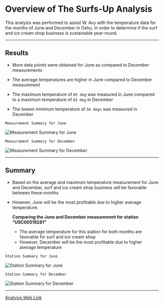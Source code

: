 # Overview of The Surfs-Up Analysis

This analysis was performed to assist W. Avy with the temperature data for the months of June and December in Oahu, in order to determine if the surf and ice cream shop business is sustainable year-round.

---

## Results

* More data points were obtained for June as compared to December measurements

* The average temperatures are higher in June compared to December measurement 

* The maximum temperature of `85 deg` was measured in June compared to a maximum temperature of `83 deg` in December

* The lowest minimum temperature of `56 degs` was measured in December 

`Measurement Summary for June`

![Measurement Summary for June](https://github.com/charleside2001/surfs_up/blob/main/Analysis/sum_stat_june.PNG) 

`Measurement Summary for December`

![Measurement Summary for December](https://github.com/charleside2001/surfs_up/blob/main/Analysis/sum_stat_dec.PNG) 

---

## Summary

* Based on the average and maximum temperature measurement for June and December, surf and ice cream shop business will be favorable between these months

* However, June will be the most profitable due to higher average temperature.
    
    **Comparing the June and December measurement for station “USC00519281”**   
   
    * The average temperature for this station for both months are favorable for surf and ice cream shop
    * However, December will be the most profitable due to higher average temperature    

`Station Summary for June`

![Station Summary for June](https://github.com/charleside2001/surfs_up/blob/main/Analysis/sta_sum_stat_june.PNG) 

`Station Summary for December`

![Station Summary for December](https://github.com/charleside2001/surfs_up/blob/main/Analysis/sta_sum_stat_dec.PNG)  

---

[Analysis Web Link](https://github.com/charleside2001/surfs_up)